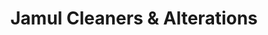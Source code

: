 ---
title: "Jamul Cleaners & Alterations"
url: /jamul/jamul-cleaners-and-alterations/
shop: laundry
---